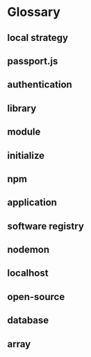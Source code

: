 # Glossary  
<!-- Key terms and definitions(10-15) -->

## local strategy

## passport.js

## authentication

## library

## module

## initialize

## npm

## application

## software registry

## nodemon

## localhost

## open-source

## database

## array

<!-- use admonition to use the i for info pop up -->

